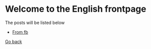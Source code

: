 # Welcome to the English frontpage

The posts will be listed below

* [From fb](fromfb)

[Go back](..)
